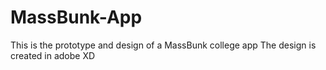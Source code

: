 # MassBunk-App
This is the prototype and design of a MassBunk college app
The design is created in adobe XD
